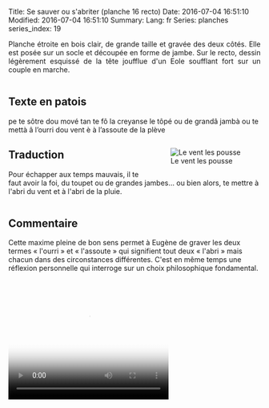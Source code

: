 Title: Se sauver ou s'abriter (planche 16 recto)
Date: 2016-07-04 16:51:10
Modified: 2016-07-04 16:51:10
Summary: 
Lang: fr
Series: planches
series_index: 19

<p style="text-align:justify;">Planche étroite en bois clair, de
grande taille et gravée des deux côtés. Elle est posée sur un socle et
découpée en forme de jambe. Sur le recto, dessin légèrement esquissé
de la tête joufflue d'un Eole soufflant fort sur un couple en
marche.</p>

<div style="display: table; clear: both;"></div>

<figure class="image-block" style="float: left;"> 
<img alt="" src="{static}/images/planche_16_recto.png"> 
<figcaption style="max-width: 204px"></figcaption> 
</figure>

## Texte en patois

pe te sôtre dou mové tan te fô la creyanse le tôpé ou de grandâ jambà
ou te mettà â l’ourri dou vent è à l’assoute de la plève

<figure class="image-block" style="float: right;">
  <img alt="Le vent les pousse" src="{static}/images/planche_16_recto_detail_dessin.png">
  <figcaption style="max-width: 300px">Le vent les pousse</figcaption>
</figure>

## Traduction

Pour échapper aux temps mauvais, il te faut avoir la foi, du toupet ou
de grandes jambes… ou bien alors, te mettre à l'abri du vent et à
l'abri de la pluie.

<div style="display: table; clear: both;"></div>

## Commentaire

Cette maxime pleine de bon sens permet à Eugène de graver les deux
termes « l'ourri » et « l'assoute » qui signifient tout deux
« l'abri » mais chacun dans des circonstances différentes. C'est en
même temps une réflexion personnelle qui interroge sur un choix
philosophique fondamental.

<video width="320" height="240" controls
  poster="{static}/images/thumbnails/video_16.jpg">
  <source src="https://d1njpgd0ygatdn.cloudfront.net/video_16.mp4" type="video/mp4">
</video>
